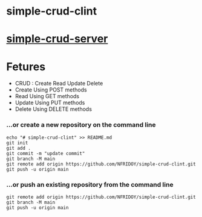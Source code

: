 # simple-crud-clint
# <a href="https://github.com/NFRIDOY/simple-crud-server.git">simple-crud-server</a>

# Fetures
- CRUD : Create Read Update Delete
- Create Using POST methods
- Read Using GET methods
- Update Using PUT methods
- Delete Using DELETE methods
### …or create a new repository on the command line
~~~
echo "# simple-crud-clint" >> README.md
git init
git add .
git commit -m "update commit"
git branch -M main
git remote add origin https://github.com/NFRIDOY/simple-crud-clint.git
git push -u origin main
~~~
### …or push an existing repository from the command line
~~~
git remote add origin https://github.com/NFRIDOY/simple-crud-clint.git
git branch -M main
git push -u origin main
~~~